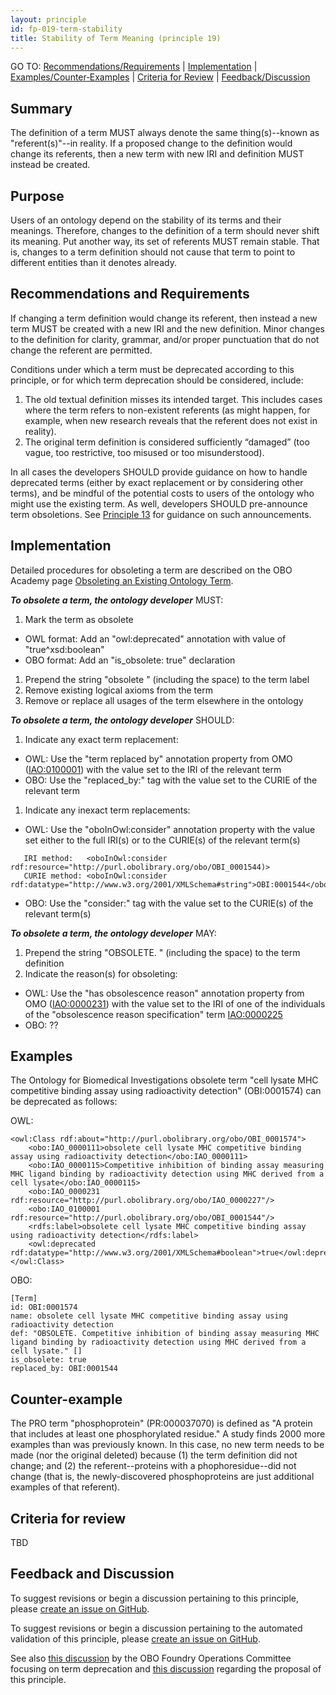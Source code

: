 ```yaml
---
layout: principle
id: fp-019-term-stability
title: Stability of Term Meaning (principle 19)
---
```


GO TO: [Recommendations/Requirements](#recommendations-and-requirements) &#124; [Implementation](#implementation) &#124; [Examples/Counter&#8209;Examples](#examples) &#124; [Criteria&nbsp;for&nbsp;Review](#criteria-for-review) &#124; [Feedback/Discussion](#feedback-and-discussion)

Summary
-------

The definition of a term MUST always denote the same thing(s)--known as "referent(s)"--in reality. If a proposed change to the definition would change its referents, then a new term with new IRI and definition MUST instead be created.

Purpose
-------

Users of an ontology depend on the stability of its terms and their meanings. Therefore, changes to the definition of a term should never shift its meaning. Put another way, its set of referents MUST remain stable. That is, changes to a term definition should not cause that term to point to different entities than it denotes already.

Recommendations and Requirements
-------

If changing a term definition would change its referent, then instead a new term MUST be created with a new IRI and the new definition. Minor changes to the definition for clarity, grammar, and/or proper punctuation that do not change the referent are permitted.

Conditions under which a term must be deprecated according to this principle, or for which term deprecation should be considered, include:

1) The old textual definition misses its intended target. This includes cases where the term refers to non-existent referents (as might happen, for example, when new research reveals that the referent does not exist in reality).
1) The original term definition is considered sufficiently “damaged” (too vague, too restrictive, too misused or too misunderstood).

In all cases the developers SHOULD provide guidance on how to handle deprecated terms (either by exact replacement or by considering other terms), and be mindful of the potential costs to users of the ontology who might use the existing term. As well, developers SHOULD pre-announce term obsoletions. See [Principle 13](http://obofoundry.org/principles/fp-013-notification.html) for guidance on such announcements.

Implementation
-------

Detailed procedures for obsoleting a term are described on the OBO Academy page [Obsoleting an Existing Ontology Term](https://oboacademy.github.io/obook/howto/obsolete-term/). 

<i><b>To obsolete a term, the ontology developer</b></i> MUST:
1) Mark the term as obsolete
  - OWL format: Add an "owl:deprecated" annotation with value of "true^xsd:boolean"
  - OBO format: Add an "is_obsolete: true" declaration
1) Prepend the string "obsolete " (including the space) to the term label
1) Remove existing logical axioms from the term
1) Remove or replace all usages of the term elsewhere in the ontology

<i><b>To obsolete a term, the ontology developer</b></i> SHOULD:
1) Indicate any exact term replacement:
  -  OWL: Use the "term replaced by" annotation property from OMO ([IAO:0100001](http://purl.obolibrary.org/obo/IAO_0100001)) with the value set to the IRI of the relevant term
  -  OBO: Use the "replaced_by:" tag with the value set to the CURIE of the relevant term
1) Indicate any inexact term replacements:
  -  OWL: Use the "oboInOwl:consider" annotation property with the value set either to  the full IRI(s) or to the CURIE(s) of the relevant term(s)
```
   IRI method:   <oboInOwl:consider rdf:resource="http://purl.obolibrary.org/obo/OBI_0001544)>
   CURIE method: <oboInOwl:consider rdf:datatype="http://www.w3.org/2001/XMLSchema#string">OBI:0001544</oboInOwl:consider>
``` 

  -  OBO: Use the "consider:" tag with the value set to the CURIE(s) of the relevant term(s)

<i><b>To obsolete a term, the ontology developer</b></i> MAY:

1) Prepend the string "OBSOLETE. " (including the space) to the term definition
1) Indicate the reason(s) for obsoleting:
  -  OWL: Use the "has obsolescence reason" annotation property from OMO ([IAO:0000231](http://purl.obolibrary.org/obo/IAO_0000231])) with the value set to the IRI of one of the individuals of the "obsolescence reason specification" term [IAO:0000225](http://purl.obolibrary.org/obo/IAO_0000225)
  -  OBO: ?? 

Examples
-------

The Ontology for Biomedical Investigations obsolete term "cell lysate MHC competitive binding assay using radioactivity detection" (OBI:0001574) can be deprecated as follows:

OWL: 
```
<owl:Class rdf:about="http://purl.obolibrary.org/obo/OBI_0001574">
    <obo:IAO_0000111>obsolete cell lysate MHC competitive binding assay using radioactivity detection</obo:IAO_0000111>
    <obo:IAO_0000115>Competitive inhibition of binding assay measuring MHC ligand binding by radioactivity detection using MHC derived from a cell lysate</obo:IAO_0000115>
    <obo:IAO_0000231 rdf:resource="http://purl.obolibrary.org/obo/IAO_0000227"/>
    <obo:IAO_0100001 rdf:resource="http://purl.obolibrary.org/obo/OBI_0001544"/>
    <rdfs:label>obsolete cell lysate MHC competitive binding assay using radioactivity detection</rdfs:label>
    <owl:deprecated rdf:datatype="http://www.w3.org/2001/XMLSchema#boolean">true</owl:deprecated>
</owl:Class>
```

OBO: 
```
[Term]
id: OBI:0001574
name: obsolete cell lysate MHC competitive binding assay using radioactivity detection
def: "OBSOLETE. Competitive inhibition of binding assay measuring MHC ligand binding by radioactivity detection using MHC derived from a cell lysate." []
is_obsolete: true
replaced_by: OBI:0001544
```

Counter-example
-------

The PRO term "phosphoprotein" (PR:000037070) is defined as "A protein that includes at least one phosphorylated residue." A study finds 2000 more examples than was previously known. In this case, no new term needs to be made (nor the original deleted) because (1) the term definition did not change; and (2) the referent--proteins with a phophoresidue--did not change (that is, the newly-discovered phosphoproteins are just additional examples of that referent).

Criteria for review
-------

TBD

Feedback and Discussion
-------

To suggest revisions or begin a discussion pertaining to this principle, please [create an issue on GitHub](https://github.com/OBOFoundry/OBOFoundry.github.io/issues/new?labels=attn%3A+Editorial+WG,principles&title=Principle+%2319+%22Stability%22of%22Term%22Meaning%22+%3CENTER+ISSUE+TITLE%3E).

To suggest revisions or begin a discussion pertaining to the automated validation of this principle, please [create an issue on GitHub]().

See also [this discussion](https://github.com/OBOFoundry/OBOFoundry.github.io/issues/597) by the OBO Foundry Operations Committee focusing on term deprecation and [this discussion](https://github.com/OBOFoundry/OBOFoundry.github.io/issues/964) regarding the proposal of this principle.
